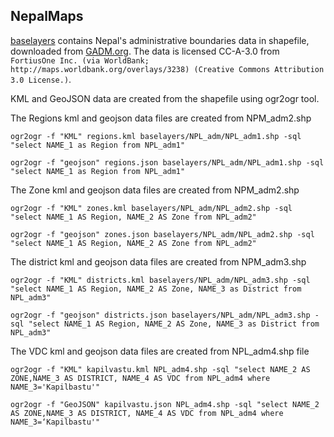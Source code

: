 NepalMaps
---------

[baselayers](https://github.com/anjesh/NepalMaps/tree/master/baselayers/NPL_adm) contains Nepal's administrative boundaries data in shapefile, downloaded from [GADM.org](http://gadm.org). The data is licensed CC-A-3.0 from `FortiusOne Inc. (via WorldBank; http://maps.worldbank.org/overlays/3238) (Creative Commons Attribution 3.0 License.)`.

KML and GeoJSON data are created from the shapefile using ogr2ogr tool. 

The Regions kml and geojson data files are created from NPM_adm2.shp

`ogr2ogr -f "KML" regions.kml baselayers/NPL_adm/NPL_adm1.shp -sql "select NAME_1 as Region from NPL_adm1"`

`ogr2ogr -f "geojson" regions.json baselayers/NPL_adm/NPL_adm1.shp -sql "select NAME_1 as Region from NPL_adm1"`


The Zone kml and geojson data files are created from NPM_adm2.shp

`ogr2ogr -f "KML" zones.kml baselayers/NPL_adm/NPL_adm2.shp -sql "select NAME_1 AS Region, NAME_2 AS Zone from NPL_adm2"`

`ogr2ogr -f "geojson" zones.json baselayers/NPL_adm/NPL_adm2.shp -sql "select NAME_1 AS Region, NAME_2 AS Zone from NPL_adm2"`


The district kml and geojson data files are created from NPM_adm3.shp

`ogr2ogr -f "KML" districts.kml baselayers/NPL_adm/NPL_adm3.shp -sql "select NAME_1 AS Region, NAME_2 AS Zone, NAME_3 as District from NPL_adm3"`

`ogr2ogr -f "geojson" districts.json baselayers/NPL_adm/NPL_adm3.shp -sql "select NAME_1 AS Region, NAME_2 AS Zone, NAME_3 as District from NPL_adm3"`

The VDC kml and geojson data files are created from NPL_adm4.shp file

`ogr2ogr -f "KML" kapilvastu.kml NPL_adm4.shp -sql "select NAME_2 AS ZONE,NAME_3 AS DISTRICT, NAME_4 AS VDC from NPL_adm4 where NAME_3='Kapilbastu'"`

`ogr2ogr -f "GeoJSON" kapilvastu.json NPL_adm4.shp -sql "select NAME_2 AS ZONE,NAME_3 AS DISTRICT, NAME_4 AS VDC from NPL_adm4 where NAME_3=‘Kapilbastu'"`
